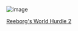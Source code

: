 ![image](https://github.com/Snoower/100-days-of-code-python/assets/56703794/bd9083a0-dd28-462a-bda1-854d26ff875b)

[Reeborg's World Hurdle 2](https://reeborg.ca/reeborg.html?lang=en&mode=python&menu=worlds%2Fmenus%2Freeborg_intro_en.json&name=Hurdle%202&url=worlds%2Ftutorial_en%2Fhurdle2.json)
